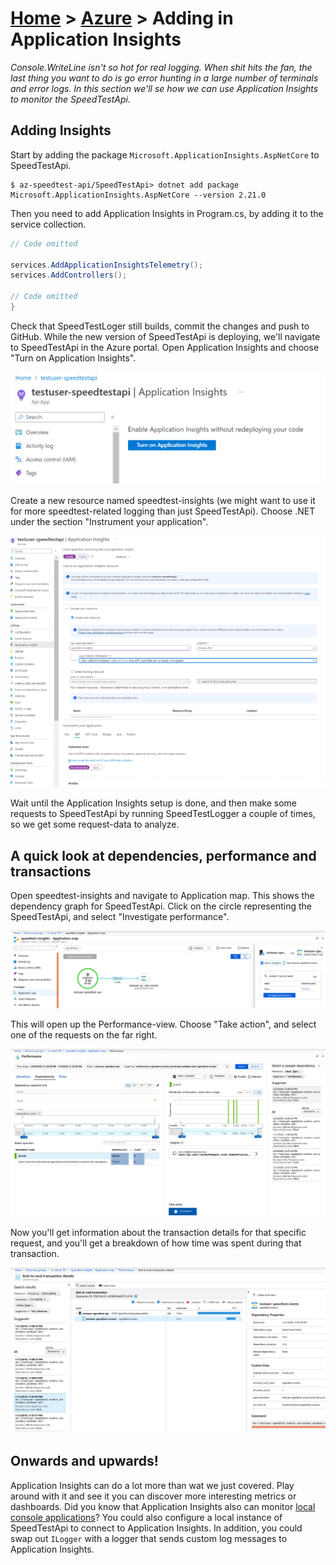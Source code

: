 [Home](../) > [Azure](index) > Adding in Application Insights
=============================================================
_Console.WriteLine isn't so hot for real logging. When shit hits the fan, the last thing you want to do is go error hunting in a large number of terminals and error logs. In this section we'll se how we can use Application Insights to monitor the SpeedTestApi._

Adding Insights
---------------
Start by adding the package `Microsoft.ApplicationInsights.AspNetCore` to SpeedTestApi.

```shell
$ az-speedtest-api/SpeedTestApi> dotnet add package Microsoft.ApplicationInsights.AspNetCore --version 2.21.0
```

Then you need to add Application Insights in Program.cs, by adding it to the service collection.

```csharp
// Code omitted

services.AddApplicationInsightsTelemetry();
services.AddControllers();

// Code omitted
}
```

Check that SpeedTestLoger still builds, commit the changes and push to GitHub. While the new version of SpeedTestApi is deploying, we'll navigate to SpeedTestApi in the Azure portal. Open Application Insights and choose "Turn on Application Insights".

![application-insights-1](images/application-insights-1.png)

Create a new resource named speedtest-insights (we might want to use it for more speedtest-related logging than just SpeedTestApi). Choose .N</span>ET under the section "Instrument your application".

![application-insights-2](images/application-insights-2.png)

Wait until the Application Insights setup is done, and then make some requests to SpeedTestApi by running SpeedTestLogger a couple of times, so we get some request-data to analyze.

A quick look at dependencies, performance and transactions
----------------------------------------------------------
Open speedtest-insights and navigate to Application map. This shows the dependency graph for SpeedTestApi. Click on the circle representing the SpeedTestApi, and select "Investigate performance".

![application-insights-3](images/application-insights-3.png)

This will open up the Performance-view. Choose "Take action", and select one of the requests on the far right.

![application-insights-4](images/application-insights-4.png)

Now you'll get information about the transaction details for that specific request, and you'll get a breakdown of how time was spent during that transaction.

![application-insights-5](images/application-insights-5.png)

Onwards and upwards!
--------------------
Application Insights can do a lot more than wat we just covered. Play around with it and see it you can discover more interesting metrics or dashboards. Did you know that Application Insights also can monitor [local console applications](https://docs.microsoft.com/en-us/azure/application-insights/application-insights-console?toc=/azure/azure-monitor/toc.json)? You could also configure a local instance of SpeedTestApi to connect to Application Insights. In addition, you could swap out `ILogger` with a logger that sends custom log messages to Application Insights.

